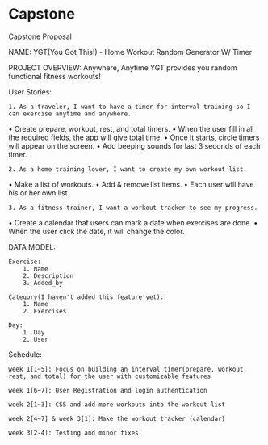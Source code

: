 # Capstone

Capstone Proposal


NAME: YGT(You Got This!) - Home Workout Random Generator W/ Timer



PROJECT OVERVIEW: Anywhere, Anytime YGT provides you random functional fitness workouts!



User Stories:

	1. As a traveler, I want to have a timer for interval training so I can exercise anytime and anywhere.

• Create prepare, workout, rest, and total timers.
• When the user fill in all the required fields, the app will give total time.
• Once it starts, circle timers will appear on the screen.
• Add beeping sounds for last 3 seconds of each timer.


	2. As a home training lover, I want to create my own workout list. 

• Make a list of workouts.
• Add & remove list items.
• Each user will have his or her own list.


	3. As a fitness trainer, I want a workout tracker to see my progress.

• Create a calendar that users can mark a date when exercises are done.
• When the user click the date, it will change the color.


DATA MODEL:  

	Exercise:
		1. Name
		2. Description
		3. Added_by

	Category(I haven't added this feature yet):
		1. Name
		2. Exercises

	Day:
		1. Day
		2. User



Schedule: 

	week 1[1~5]: Focus on building an interval timer(prepare, workout, rest, and total) for the user with customizable features

	week 1[6~7]: User Registration and login authentication

	week 2[1~3]: CSS and add more workouts into the workout list

	week 2[4~7] & week 3[1]: Make the workout tracker (calendar)
	
	week 3[2-4]: Testing and minor fixes
